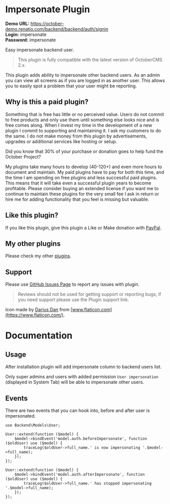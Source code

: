 # Impersonate Plugin

**Demo URL:** https://october-demo.renatio.com/backend/backend/auth/signin  
**Login:** impersonate  
**Password:** impersonate

Easy impersonate backend user.

> This plugin is fully compatible with the latest version of OctoberCMS 2.x.

This plugin adds ability to impersonate other backend users. As an admin you can view all screens as if you are logged in as another user. This allows you to easily spot a problem that your user might be reporting.

## Why is this a paid plugin?

Something that is free has little or no perceived value. Users do not commit to free products and only use them until something else looks nice and is free comes along. When I invest my time in the development of a new plugin I commit to supporting and maintaining it. I ask my customers to do the same. I do not make money from this plugin by advertisements, upgrades or additional services like hosting or setup.

Did you know that 30% of your purchase or donation goes to help fund the October Project?

My plugins take many hours to develop (40-120+) and even more hours to document and maintain. My paid plugins have to pay for both this time, and the time I am spending on free plugins and less successful paid plugins. This means that it will take even a successful plugin years to become profitable. Please consider buying an extended license if you want me to continue to maintain these plugins for the very small fee I ask in return or hire me for adding functionality that you feel is missing but valuable.

## Like this plugin?

If you like this plugin, give this plugin a Like or Make donation with [PayPal](https://www.paypal.me/mplodowski).

## My other plugins

Please check my other [plugins](https://octobercms.com/author/Renatio).

## Support

Please use [GitHub Issues Page](https://github.com/mplodowski/impersonate-plugin-public/issues) to report any issues with plugin.

> Reviews should not be used for getting support or reporting bugs, if you need support please use the Plugin support link.

Icon made by [Darius Dan](https://www.flaticon.com/authors/darius-dan) from [www.flaticon.com](https://www.flaticon.com/).

# Documentation

## Usage

After installation plugin will add impersonate column to backend users list.

Only super admins and users with added permission `User impersonation` (displayed in System Tab) will be able to impersonate other users.

## Events

There are two events that you can hook into, before and after user is impersonated.

```
use Backend\Models\User;

User::extend(function ($model) {
    $model->bindEvent('model.auth.beforeImpersonate', function ($oldUser) use ($model) {
        traceLog($oldUser->full_name.' is now impersonating '.$model->full_name);
    });
});

User::extend(function ($model) {
    $model->bindEvent('model.auth.afterImpersonate', function ($oldUser) use ($model) {
        traceLog($oldUser->full_name.' has stopped impersonating '.$model->full_name);
    });
});
```
